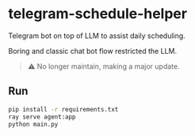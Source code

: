 # telegram-schedule-helper
Telegram bot on top of LLM to assist daily scheduling.

Boring and classic chat bot flow restricted the LLM.

> ⚠️ No longer maintain, making a major update.

## Run
```bash
pip install -r requirements.txt
ray serve agent:app
python main.py
```
